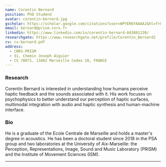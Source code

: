 ```yaml
---
name: Corentin Bernard
position: PhD Studend
avatar: corentin-bernard.jpg
gscholar: https://scholar.google.com/citations?user=WPYER6YAAAAJ&hl=fr&oi=ao
email: bernard@prism.cnrs.fr
linkedin: https://www.linkedin.com/in/corentin-bernard-843801130/
researchgate: https://www.researchgate.net/profile/Corentin_Bernard2
cv: cv-bernard.pdf
address:
  - CNRS-PRISM
  - 31, Chemin Joseph Aiguier
  - CS 70071, 13402 Marseille Cedex 20, FRANCE
---
```



### Research
Corentin Bernard is interested in understanding how humans perceive haptic feedback and the sounds associated with it. His work focuses on psychophysics to better understand our perception of haptic surfaces, multimodal integration with audio and haptic synthesis and  human-machine interface.


### Bio
He is a graduate of the Ecole Centrale de Marseille and holds a master's degree in acoustics. He has been a doctoral student since 2018 in the PSA group and two laboratories at the University of Aix-Marseille: the Perception, Representations, Image, Sound and Music Laboratory (PRISM) and the Institute of Movement Sciences (ISM).

<hr>
